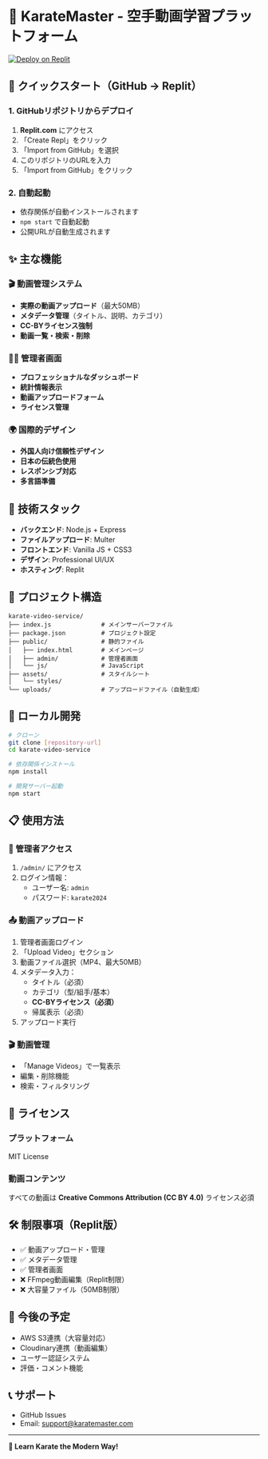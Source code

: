 # 🥋 KarateMaster - 空手動画学習プラットフォーム

[![Deploy on Replit](https://replit.com/badge/github/replit/replit)](https://replit.com/@replit/karate-video-service)

## 🚀 クイックスタート（GitHub → Replit）

### 1. GitHubリポジトリからデプロイ

1. **Replit.com** にアクセス
2. 「Create Repl」をクリック
3. 「Import from GitHub」を選択
4. このリポジトリのURLを入力
5. 「Import from GitHub」をクリック

### 2. 自動起動

- 依存関係が自動インストールされます
- `npm start` で自動起動
- 公開URLが自動生成されます

## ✨ 主な機能

### 🎬 動画管理システム
- **実際の動画アップロード**（最大50MB）
- **メタデータ管理**（タイトル、説明、カテゴリ）
- **CC-BYライセンス強制**
- **動画一覧・検索・削除**

### 👨‍💼 管理者画面
- **プロフェッショナルなダッシュボード**
- **統計情報表示**
- **動画アップロードフォーム**
- **ライセンス管理**

### 🌍 国際的デザイン
- **外国人向け信頼性デザイン**
- **日本の伝統色使用**
- **レスポンシブ対応**
- **多言語準備**

## 🔧 技術スタック

- **バックエンド**: Node.js + Express
- **ファイルアップロード**: Multer
- **フロントエンド**: Vanilla JS + CSS3
- **デザイン**: Professional UI/UX
- **ホスティング**: Replit

## 📂 プロジェクト構造

```
karate-video-service/
├── index.js              # メインサーバーファイル
├── package.json          # プロジェクト設定
├── public/               # 静的ファイル
│   ├── index.html        # メインページ
│   ├── admin/            # 管理者画面
│   └── js/               # JavaScript
├── assets/               # スタイルシート
│   └── styles/
└── uploads/              # アップロードファイル（自動生成）
```

## 🚀 ローカル開発

```bash
# クローン
git clone [repository-url]
cd karate-video-service

# 依存関係インストール
npm install

# 開発サーバー起動
npm start
```

## 📋 使用方法

### 🎯 管理者アクセス
1. `/admin/` にアクセス
2. ログイン情報：
   - ユーザー名: `admin`
   - パスワード: `karate2024`

### 📤 動画アップロード
1. 管理者画面ログイン
2. 「Upload Video」セクション
3. 動画ファイル選択（MP4、最大50MB）
4. メタデータ入力：
   - タイトル（必須）
   - カテゴリ（型/組手/基本）
   - **CC-BYライセンス（必須）**
   - 帰属表示（必須）
5. アップロード実行

### 🎬 動画管理
- 「Manage Videos」で一覧表示
- 編集・削除機能
- 検索・フィルタリング

## 📜 ライセンス

### プラットフォーム
MIT License

### 動画コンテンツ
すべての動画は **Creative Commons Attribution (CC BY 4.0)** ライセンス必須

## 🛠 制限事項（Replit版）

- ✅ 動画アップロード・管理
- ✅ メタデータ管理
- ✅ 管理者画面
- ❌ FFmpeg動画編集（Replit制限）
- ❌ 大容量ファイル（50MB制限）

## 🔮 今後の予定

- AWS S3連携（大容量対応）
- Cloudinary連携（動画編集）
- ユーザー認証システム
- 評価・コメント機能

## 📞 サポート

- GitHub Issues
- Email: support@karatemaster.com

---

**🥋 Learn Karate the Modern Way!**